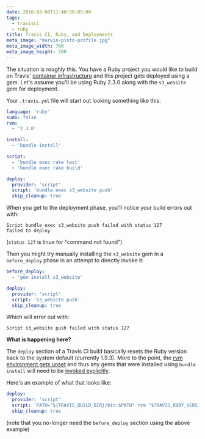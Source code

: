 ```yaml
---
date: 2016-03-08T11:40:58-05:00
tags:
  - travisci
  - ruby
title: Travis CI, Ruby, and Deployments
meta_image: "marvin-pinto-profile.jpg"
meta_image_width: 700
meta_image_height: 700
---
```


The situation is roughly this. You have a Ruby project you would like to build
on Travis' [container infrastructure][1] and this project gets deployed using a
gem. Let's assume you'll be using Ruby 2.3.0 along with the `s3_website` gem
for deployment.

Your `.travis.yml` file will start out looking something like this.

``` yaml
language: 'ruby'
sudo: false
rvm:
  - '2.3.0'

install:
  - 'bundle install'

script:
  - 'bundle exec rake test'
  - 'bundle exec rake build'

deploy:
  provider: 'script'
  script: 'bundle exec s3_website push'
  skip_cleanup: true
```

When you get to the deployment phase, you'll notice your build errors out with:

``` text
Script bundle exec s3_website push failed with status 127
failed to deploy
```

(`status 127` is linux for "command not found")

Then you might try manually installing the `s3_website` gem in a
`before_deploy` phase in an attempt to directly invoke it:

``` yaml
before_deploy:
  - 'gem install s3_website'

deploy:
  provider: 'script'
  script: 's3_website push'
  skip_cleanup: true
```

Which will error out with:

``` text
Script s3_website push failed with status 127
```

**What is happening here?**

The `deploy` section of a Travis CI build basically resets the Ruby version
back to the system default (currently 1.9.3). More to the point, the [rvm
environment gets unset][2] and thus any gems that were installed using `bundle
install` will need to be [invoked explicitly][3].

Here's an example of what that looks like:

``` yaml
deploy:
  provider: 'script'
  script: 'PATH="${TRAVIS_BUILD_DIR}/bin:$PATH" rvm "$TRAVIS_RUBY_VERSION" do bundle exec s3_website push'
  skip_cleanup: true
```

(note that you no-longer need the `before_deploy` section using the above
example)

[1]: https://docs.travis-ci.com/user/workers/container-based-infrastructure
[2]: https://github.com/travis-ci/travis-ci/issues/5205
[3]: https://github.com/travis-ci/docs-travis-ci-com/pull/441
